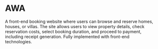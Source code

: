 # AWA
A front-end booking website where users can browse and reserve homes, houses, or villas. The site allows users to view property details, check reservation costs, select booking duration, and proceed to payment, including receipt generation. Fully implemented with front-end technologies.
